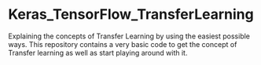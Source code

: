 # Keras_TensorFlow_TransferLearning
Explaining the concepts of Transfer Learning by using the easiest possible ways. This repository contains a very basic code to get the concept of Transfer learning as well as start playing around with it.
